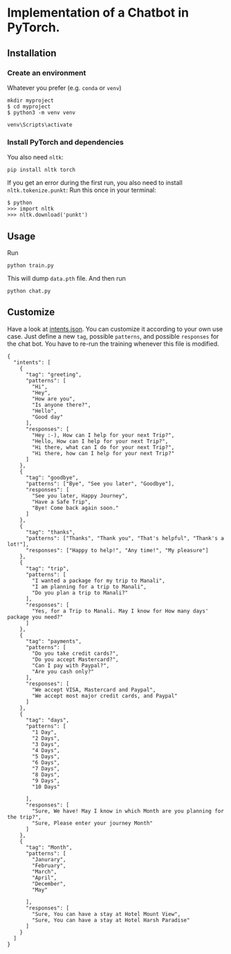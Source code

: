 # Implementation of a Chatbot in PyTorch.  

## Installation

### Create an environment
Whatever you prefer (e.g. `conda` or `venv`)
```console
mkdir myproject
$ cd myproject
$ python3 -m venv venv
```

```console
venv\Scripts\activate
```
### Install PyTorch and dependencies



You also need `nltk`:
 ```console
pip install nltk torch
 ```

If you get an error during the first run, you also need to install `nltk.tokenize.punkt`:
Run this once in your terminal:
 ```console
$ python
>>> import nltk
>>> nltk.download('punkt')
```

## Usage
Run
```console
python train.py
```
This will dump `data.pth` file. And then run
```console
python chat.py
```
## Customize
Have a look at [intents.json](intents.json). You can customize it according to your own use case. Just define a new `tag`, possible `patterns`, and possible `responses` for the chat bot. You have to re-run the training whenever this file is modified.
```console
{
  "intents": [
    {
      "tag": "greeting",
      "patterns": [
        "Hi",
        "Hey",
        "How are you",
        "Is anyone there?",
        "Hello",
        "Good day"
      ],
      "responses": [
        "Hey :-), How can I help for your next Trip?",
        "Hello, How can I help for your next Trip?",
        "Hi there, what can I do for your next Trip?",
        "Hi there, how can I help for your next Trip?"
      ]
    },
    {
      "tag": "goodbye",
      "patterns": ["Bye", "See you later", "Goodbye"],
      "responses": [
        "See you later, Happy Journey",
        "Have a Safe Trip",
        "Bye! Come back again soon."
      ]
    },
    {
      "tag": "thanks",
      "patterns": ["Thanks", "Thank you", "That's helpful", "Thank's a lot!"],
      "responses": ["Happy to help!", "Any time!", "My pleasure"]
    },
    {
      "tag": "trip",
      "patterns": [
        "I wanted a package for my trip to Manali",
        "I am planning for a trip to Manali",
        "Do you plan a trip to Manali?"
      ],
      "responses": [
        "Yes, for a Trip to Manali. May I know for How many days' package you need?"
      ]
    },
    {
      "tag": "payments",
      "patterns": [
        "Do you take credit cards?",
        "Do you accept Mastercard?",
        "Can I pay with Paypal?",
        "Are you cash only?"
      ],
      "responses": [
        "We accept VISA, Mastercard and Paypal",
        "We accept most major credit cards, and Paypal"
      ]
    },
    {
      "tag": "days",
      "patterns": [
        "1 Day",
        "2 Days",
        "3 Days",
		"4 Days",
		"5 Days",
		"6 Days",
		"7 Days",
		"8 Days",
		"9 Days",
		"10 Days"
		
      ],
      "responses": [
        "Sure, We have! May I know in which Month are you planning for the trip?",
        "Sure, Please enter your journey Month"
      ]
    },
    {
      "tag": "Month",
      "patterns": [
        "Janurary",
        "February",
		"March",
		"April",
		"December",
        "May"
		
      ],
      "responses": [
        "Sure, You can have a stay at Hotel Mount View",
        "Sure, You can have a stay at Hotel Harsh Paradise"
      ]
    }
  ]
}
